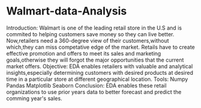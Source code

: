 # Walmart-data-Analysis
Introduction:
  Walmart is one of the leading retail store in the U.S and is commited to helping customers save money so they can live better.
  Now,retailers need a 360-degree view of their customers,without which,they can miss competative edge of the market.
  Retails have to create effective promotion and offers to meet its sales and marketing goals,otherwise they will forgot the major     opportunities that the current market offers.
Objective:
  EDA enables retailers with valuable and analytical insights,especially determining customers with desired products at desired         time in a particular store at different geographical location.
Tools: 
  Numpy
  Pandas
  Matplotlib
  Seaborn
Conclusion:
  EDA enables these retail organizations to use prior years data to better forecast and predict the comming year's sales.
